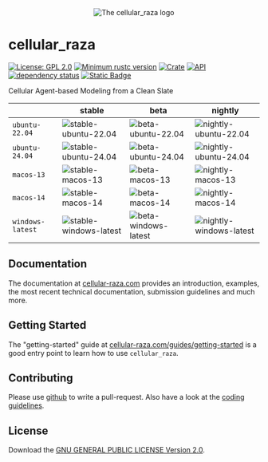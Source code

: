 <div align="center">
    <picture>
        <source media="(prefers-color-scheme: dark)" srcset="https://github.com/jonaspleyer/cellular_raza/blob/master/cellular_raza/logos/cellular_raza_dark_mode.svg">
        <source media="(prefers-color-scheme: light)" srcset="https://github.com/jonaspleyer/cellular_raza/blob/master/cellular_raza/logos/cellular_raza.svg">
        <img alt="The cellular_raza logo" src="doc/cellular_raza.svg">
    </picture>
</div>

# cellular_raza
[![License: GPL 2.0](https://img.shields.io/github/license/jonaspleyer/cellular_raza?style=flat-square)](https://opensource.org/license/gpl-2-0/)
[![Minimum rustc version](https://img.shields.io/badge/rustc-1.36+-lightgray.svg?style=flat-square)](https://github.com/jonaspleyer/cellular_raza#rust-version-requirements)
[![Crate](https://img.shields.io/crates/v/cellular_raza.svg?style=flat-square)](https://crates.io/crates/cellular_raza)
[![API](https://img.shields.io/docsrs/cellular_raza/latest?style=flat-square)](https://docs.rs/cellular_raza)
[![dependency status](https://deps.rs/crate/cellular_raza/latest/status.svg?style=flat-square)](https://deps.rs/crate/cellular_raza)
[![Static Badge](https://img.shields.io/badge/JOSS-10.21105%2Fjoss.07723-blue?style=flat-square)](https://joss.theoj.org/papers/10.21105/joss.07723)

Cellular Agent-based Modeling from a Clean Slate


| | stable | beta | nightly |
|---|---|---|---|
| `ubuntu-22.04` | ![stable-ubuntu-22.04](https://img.shields.io/github/actions/workflow/status/jonaspleyer/cellular_raza/test_stable_ubuntu-22.04.yml?style=flat-square&label=CI) |![beta-ubuntu-22.04](https://img.shields.io/github/actions/workflow/status/jonaspleyer/cellular_raza/test_beta_ubuntu-22.04.yml?style=flat-square&label=CI) |![nightly-ubuntu-22.04](https://img.shields.io/github/actions/workflow/status/jonaspleyer/cellular_raza/test_nightly_ubuntu-22.04.yml?style=flat-square&label=CI) |
| `ubuntu-24.04` | ![stable-ubuntu-24.04](https://img.shields.io/github/actions/workflow/status/jonaspleyer/cellular_raza/test_stable_ubuntu-24.04.yml?style=flat-square&label=CI) |![beta-ubuntu-24.04](https://img.shields.io/github/actions/workflow/status/jonaspleyer/cellular_raza/test_beta_ubuntu-24.04.yml?style=flat-square&label=CI) |![nightly-ubuntu-24.04](https://img.shields.io/github/actions/workflow/status/jonaspleyer/cellular_raza/test_nightly_ubuntu-24.04.yml?style=flat-square&label=CI) |
| `macos-13` | ![stable-macos-13](https://img.shields.io/github/actions/workflow/status/jonaspleyer/cellular_raza/test_stable_macos-13.yml?style=flat-square&label=CI) |![beta-macos-13](https://img.shields.io/github/actions/workflow/status/jonaspleyer/cellular_raza/test_beta_macos-13.yml?style=flat-square&label=CI) |![nightly-macos-13](https://img.shields.io/github/actions/workflow/status/jonaspleyer/cellular_raza/test_nightly_macos-13.yml?style=flat-square&label=CI) |
| `macos-14` | ![stable-macos-14](https://img.shields.io/github/actions/workflow/status/jonaspleyer/cellular_raza/test_stable_macos-14.yml?style=flat-square&label=CI) |![beta-macos-14](https://img.shields.io/github/actions/workflow/status/jonaspleyer/cellular_raza/test_beta_macos-14.yml?style=flat-square&label=CI) |![nightly-macos-14](https://img.shields.io/github/actions/workflow/status/jonaspleyer/cellular_raza/test_nightly_macos-14.yml?style=flat-square&label=CI) |
| `windows-latest` | ![stable-windows-latest](https://img.shields.io/github/actions/workflow/status/jonaspleyer/cellular_raza/test_stable_windows-latest.yml?style=flat-square&label=CI) |![beta-windows-latest](https://img.shields.io/github/actions/workflow/status/jonaspleyer/cellular_raza/test_beta_windows-latest.yml?style=flat-square&label=CI) |![nightly-windows-latest](https://img.shields.io/github/actions/workflow/status/jonaspleyer/cellular_raza/test_nightly_windows-latest.yml?style=flat-square&label=CI) |

## Documentation
The documentation at [cellular-raza.com](https://cellular-raza.com/) provides an introduction,
examples, the most recent technical documentation, submission guidelines and much more.

## Getting Started
The "getting-started" guide at
[cellular-raza.com/guides/getting-started](https://cellular-raza.com/guides/getting-started)
is a good entry point to learn how to use `cellular_raza`.

## Contributing
Please use [github](https://www.github.com/jonaspleyer/cellular_raza) to write a pull-request.
Also have a look at the
[coding guidelines](https://cellular-raza.com/internals/code-structure/coding-guidelines).

## License
Download the [GNU GENERAL PUBLIC LICENSE Version 2.0](https://www.gnu.org/licenses/old-licenses/gpl-2.0.txt).
